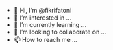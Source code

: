 - 👋 Hi, I’m @fikrifatoni
- 👀 I’m interested in ...
- 🌱 I’m currently learning ...
- 💞️ I’m looking to collaborate on ...
- 📫 How to reach me ...

<!---
fikrifatoni/fikrifatoni is a ✨ special ✨ repository because its `README.md` (this file) appears on your GitHub profile.
You can click the Preview link to take a look at your changes.
--->
